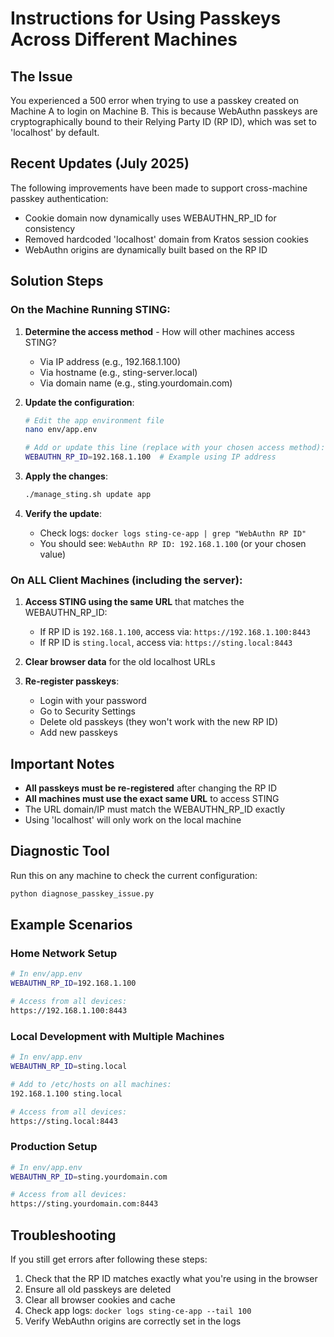 # Instructions for Using Passkeys Across Different Machines

## The Issue
You experienced a 500 error when trying to use a passkey created on Machine A to login on Machine B. This is because WebAuthn passkeys are cryptographically bound to their Relying Party ID (RP ID), which was set to 'localhost' by default.

## Recent Updates (July 2025)
The following improvements have been made to support cross-machine passkey authentication:
- Cookie domain now dynamically uses WEBAUTHN_RP_ID for consistency
- Removed hardcoded 'localhost' domain from Kratos session cookies
- WebAuthn origins are dynamically built based on the RP ID

## Solution Steps

### On the Machine Running STING:

1. **Determine the access method** - How will other machines access STING?
   - Via IP address (e.g., 192.168.1.100)
   - Via hostname (e.g., sting-server.local)
   - Via domain name (e.g., sting.yourdomain.com)

2. **Update the configuration**:
   ```bash
   # Edit the app environment file
   nano env/app.env
   
   # Add or update this line (replace with your chosen access method):
   WEBAUTHN_RP_ID=192.168.1.100  # Example using IP address
   ```

3. **Apply the changes**:
   ```bash
   ./manage_sting.sh update app
   ```

4. **Verify the update**:
   - Check logs: `docker logs sting-ce-app | grep "WebAuthn RP ID"`
   - You should see: `WebAuthn RP ID: 192.168.1.100` (or your chosen value)

### On ALL Client Machines (including the server):

1. **Access STING using the same URL** that matches the WEBAUTHN_RP_ID:
   - If RP ID is `192.168.1.100`, access via: `https://192.168.1.100:8443`
   - If RP ID is `sting.local`, access via: `https://sting.local:8443`

2. **Clear browser data** for the old localhost URLs

3. **Re-register passkeys**:
   - Login with your password
   - Go to Security Settings
   - Delete old passkeys (they won't work with the new RP ID)
   - Add new passkeys

## Important Notes

- **All passkeys must be re-registered** after changing the RP ID
- **All machines must use the exact same URL** to access STING
- The URL domain/IP must match the WEBAUTHN_RP_ID exactly
- Using 'localhost' will only work on the local machine

## Diagnostic Tool

Run this on any machine to check the current configuration:
```bash
python diagnose_passkey_issue.py
```

## Example Scenarios

### Home Network Setup
```bash
# In env/app.env
WEBAUTHN_RP_ID=192.168.1.100

# Access from all devices:
https://192.168.1.100:8443
```

### Local Development with Multiple Machines
```bash
# In env/app.env
WEBAUTHN_RP_ID=sting.local

# Add to /etc/hosts on all machines:
192.168.1.100 sting.local

# Access from all devices:
https://sting.local:8443
```

### Production Setup
```bash
# In env/app.env
WEBAUTHN_RP_ID=sting.yourdomain.com

# Access from all devices:
https://sting.yourdomain.com:8443
```

## Troubleshooting

If you still get errors after following these steps:

1. Check that the RP ID matches exactly what you're using in the browser
2. Ensure all old passkeys are deleted
3. Clear all browser cookies and cache
4. Check app logs: `docker logs sting-ce-app --tail 100`
5. Verify WebAuthn origins are correctly set in the logs